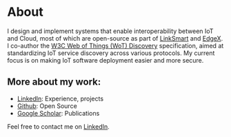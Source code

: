 # About

I design and implement systems that enable interoperability between IoT and Cloud, most of which are open-source as part of [LinkSmart](https://github.com/linksmart) and [EdgeX](https://github.com/edgexfoundry).
I co-author the [W3C Web of Things (WoT) Discovery](https://www.w3.org/TR/wot-discovery/) specification, aimed at standardizing IoT service discovery across various protocols.
My current focus is on making IoT software deployment easier and more secure.

<!-- My education, work experience, and projects are described on [<i class="fab fa-linkedin"></i> LinkedIn](https://www.linkedin.com/in/farshidt). -->

<!-- More about me:  
[<i class="fab fa-linkedin"></i> LinkedIn](https://www.linkedin.com/in/farshidt):  Experience, projects, contact  
[<i class="fab fa-github"></i> Github](https://github.com/farshidtz): Open Source <i class="far fa-heart"></i>  
[<i class="fas fa-graduation-cap"></i> Google Scholar](https://scholar.google.com/citations?user=RULta1sAAAAJ&hl=en): Publications -->

## More about my work:
* [LinkedIn](https://www.linkedin.com/in/farshidt): Experience, projects  
* [Github](https://github.com/farshidtz): Open Source <i class="far fa-heart"></i>
* [Google Scholar](https://scholar.google.com/citations?user=RULta1sAAAAJ&hl=en): Publications

Feel free to contact me on [LinkedIn](https://www.linkedin.com/in/farshidt).
